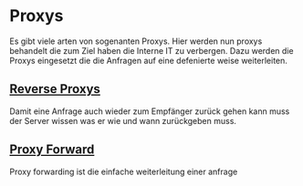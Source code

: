 # Proxys

Es gibt viele arten von sogenanten Proxys.
Hier werden nun proxys behandelt die zum Ziel haben die Interne IT zu verbergen.
Dazu werden die Proxys eingesetzt die die Anfragen auf eine defenierte weise weiterleiten.

## [Reverse Proxys](../reverse-proxy)

Damit eine Anfrage auch wieder zum Empfänger zurück gehen kann muss der Server wissen was er wie und wann zurückgeben muss.

## [Proxy Forward](../proxy)

Proxy forwarding ist die einfache weiterleitung einer anfrage
